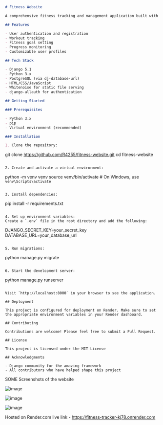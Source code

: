 
```markdown
# Fitness Website

A comprehensive fitness tracking and management application built with Django.

## Features

- User authentication and registration
- Workout tracking
- Fitness goal setting
- Progress monitoring
- Customizable user profiles

## Tech Stack

- Django 5.1
- Python 3.x
- PostgreSQL (via dj-database-url)
- HTML/CSS/JavaScript
- Whitenoise for static file serving
- django-allauth for authentication

## Getting Started

### Prerequisites

- Python 3.x
- pip
- Virtual environment (recommended)

### Installation

1. Clone the repository:
   ```
   git clone https://github.com/R4255/fitness-website.git
   cd fitness-website
   ```

2. Create and activate a virtual environment:
   ```
   python -m venv venv
   source venv/bin/activate  # On Windows, use `venv\Scripts\activate`
   ```

3. Install dependencies:
   ```
   pip install -r requirements.txt
   ```

4. Set up environment variables:
   Create a `.env` file in the root directory and add the following:
   ```
   DJANGO_SECRET_KEY=your_secret_key
   DATABASE_URL=your_database_url
   ```

5. Run migrations:
   ```
   python manage.py migrate
   ```

6. Start the development server:
   ```
   python manage.py runserver
   ```

Visit `http://localhost:8000` in your browser to see the application.

## Deployment

This project is configured for deployment on Render. Make sure to set the appropriate environment variables in your Render dashboard.

## Contributing

Contributions are welcome! Please feel free to submit a Pull Request.

## License

This project is licensed under the MIT License 

## Acknowledgments

- Django community for the amazing framework
- All contributors who have helped shape this project

```




SOME Screenshots of the website 

![image](https://github.com/user-attachments/assets/be9dc8ea-bf2d-49a8-9e0c-cfda91bce3df)

![image](https://github.com/user-attachments/assets/cd77987d-7366-41a4-99e7-e059932a0bce)

![image](https://github.com/user-attachments/assets/099030a4-9c8f-425f-99e0-cf7436ee2bab)


Hosted on Render.com 
live link - https://fitness-tracker-kj78.onrender.com